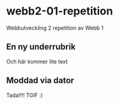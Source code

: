 # webb2-01-repetition
Webbutveckling 2 repetition av Webb 1
## En ny underrubrik
Och här kommer lite text
## Moddad via dator
Tada!!!! TGIF :)
